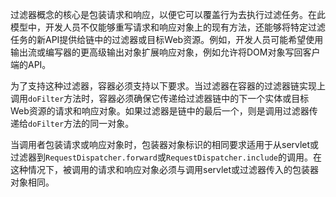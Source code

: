 过滤器概念的核心是包装请求和响应，以便它可以覆盖行为去执行过滤任务。在此模型中，开发人员不仅能够重写请求和响应对象上的现有方法，还能够将特定过滤任务的新API提供给链中的过滤器或目标Web资源。例如，开发人员可能希望使用输出流或编写器的更高级输出对象扩展响应对象，例如允许将DOM对象写回客户端的API。

为了支持这种过滤器，容器必须支持以下要求。当过滤器在容器的过滤器链实现上调用`doFilter`方法时，容器必须确保它传递给过滤器链中的下一个实体或目标Web资源的请求和响应对象。如果过滤器是链中的最后一个，则是调用过滤器传递给`doFilter`方法的同一对象。

当调用者包装请求或响应对象时，包装器对象标识的相同要求适用于从servlet或过滤器到`RequestDispatcher.forward`或`RequestDispatcher.include`的调用。在这种情况下，被调用的请求和响应对象必须与调用servlet或过滤器传入的包装器对象相同。
